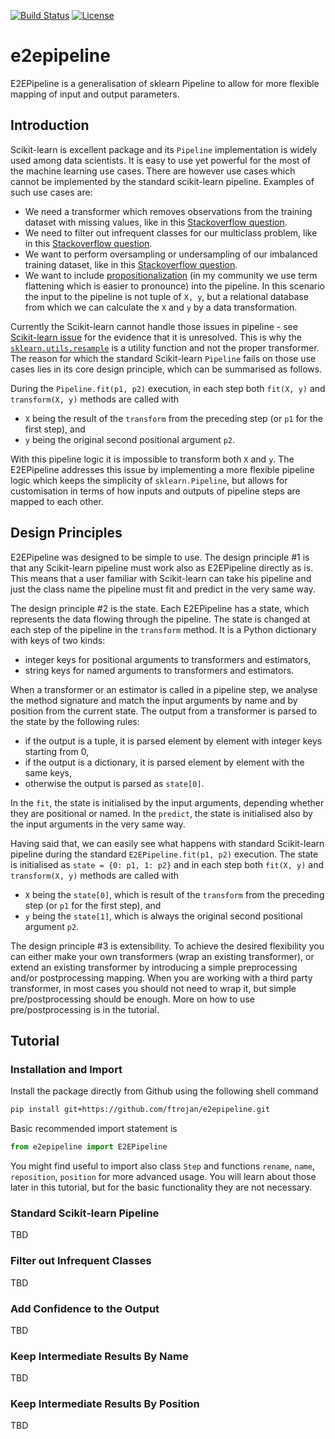 [![Build Status](https://travis-ci.com/ftrojan/e2epipeline.svg?branch=master)](https://travis-ci.com/ftrojan/e2epipeline)
[![License](https://img.shields.io/badge/License-BSD%202--Clause-orange.svg)](https://opensource.org/licenses/BSD-2-Clause)

# e2epipeline
E2EPipeline is a generalisation of sklearn Pipeline to allow for more flexible mapping of input and output parameters.

## Introduction

Scikit-learn is excellent package and its `Pipeline` implementation is widely used among data scientists. It is easy to use yet powerful for the most of the machine learning use cases. There are however use cases which cannot be implemented by the standard scikit-learn pipeline. Examples of such use cases are:

- We need a transformer which removes observations from the training dataset with missing values, like in this [Stackoverflow question](https://stackoverflow.com/questions/25539311/custom-transformer-for-sklearn-pipeline-that-alters-both-x-and-y).
- We need to filter out infrequent classes for our multiclass problem, like in this [Stackoverflow question](https://stackoverflow.com/questions/55948491/scikitlearn-remove-less-frequent-categorical-classes/55949408).
- We want to perform oversampling or undersampling of our imbalanced training dataset, like in this [Stackoverflow question](https://stackoverflow.com/questions/54118076/how-to-resample-text-imbalanced-groups-in-a-pipeline).
- We want to include [propositionalization](https://link.springer.com/referenceworkentry/10.1007%2F978-0-387-30164-8_680) (in my community we use term flattening which is easier to pronounce) into the pipeline. In this scenario the input to the pipeline is not tuple of `X, y`, but a relational database from which we can calculate the `X` and `y` by a data transformation.

Currently the Scikit-learn cannot handle those issues in pipeline - see [Scikit-learn issue](https://github.com/scikit-learn/scikit-learn/issues/3855) for the evidence that it is unresolved. This is why the [`sklearn.utils.resample`](https://scikit-learn.org/stable/modules/generated/sklearn.utils.resample.html) is a utility function and not the proper transformer.
The reason for which the standard Scikit-learn `Pipeline` fails on those use cases lies in its core design principle, which can be summarised as follows.

During the `Pipeline.fit(p1, p2)` execution, in each step both `fit(X, y)` and `transform(X, y)` methods are called with 
- `X` being the result of the `transform` from the preceding step (or `p1` for the first step), and
- `y` being the original second positional argument `p2`.

With this pipeline logic it is impossible to transform both `X` and `y`.
The E2EPipeline addresses this issue by implementing a more flexible pipeline logic which keeps the simplicity of `sklearn.Pipeline`, but allows for customisation in terms of how inputs and outputs of pipeline steps are mapped to each other.

## Design Principles

E2EPipeline was designed to be simple to use. The design principle #1 is that any Scikit-learn pipeline must work also as E2EPipeline directly as is. This means that a user familiar with Scikit-learn can take his pipeline and just the class name the pipeline must fit and predict in the very same way.

The design principle #2 is the state. Each E2EPipeline has a state, which represents the data flowing through the pipeline. The state is changed at each step of the pipeline in the `transform` method. It is a Python dictionary with keys of two kinds:
- integer keys for positional arguments to transformers and estimators,
- string keys for named arguments to transformers and estimators.

When a transformer or an estimator is called in a pipeline step, we analyse the method signature and match the input arguments by name and by position from the current state. The output from a transformer is parsed to the state by the following rules:
- if the output is a tuple, it is parsed element by element with integer keys starting from 0,
- if the output is a dictionary, it is parsed element by element with the same keys,
- otherwise the output is parsed as `state[0]`.

In the `fit`, the state is initialised by the input arguments, depending whether they are positional or named. In the `predict`, the state is initialised also by the input arguments in the very same way.   

Having said that, we can easily see what happens with standard Scikit-learn pipeline during the standard `E2EPipeline.fit(p1, p2)` execution. The state is initialised as `state = {0: p1, 1: p2}` and in each step both `fit(X, y)` and `transform(X, y)` methods are called with 
- `X` being the `state[0]`, which is result of the `transform` from the preceding step (or `p1` for the first step), and
- `y` being the `state[1]`, which is always the original second positional argument `p2`.

The design principle #3 is extensibility. To achieve the desired flexibility you can either make your own transformers (wrap an existing transformer), or extend an existing transformer by introducing a simple preprocessing and/or postprocessing mapping. When you are working with a third party transformer, in most cases you should not need to wrap it, but simple pre/postprocessing should be enough. More on how to use pre/postprocessing is in the tutorial.

## Tutorial

### Installation and Import

Install the package directly from Github using the following shell command
```bash
pip install git+https://github.com/ftrojan/e2epipeline.git
```

Basic recommended import statement is
```python
from e2epipeline import E2EPipeline
```

You might find useful to import also class `Step` and functions `rename`, `name`, `reposition`, `position` for more advanced usage. You will learn about those later in this tutorial, but for the basic functionality they are not necessary.

### Standard Scikit-learn Pipeline

TBD

### Filter out Infrequent Classes

TBD

### Add Confidence to the Output

TBD

### Keep Intermediate Results By Name

TBD

### Keep Intermediate Results By Position

TBD